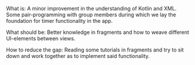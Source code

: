 What is:
A minor improvement in the understanding of Kotlin and XML. Some pair-programming with group members during which we lay the foundation for timer functionality in the app.

What should be:
Better knowledge in fragments and how to weave different UI-elements between views.

How to reduce the gap:
Reading some tutorials in fragments and try to sit down and work together as to implement said functionality.